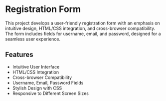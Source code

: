# Registration Form

This project develops a user-friendly registration form with an emphasis on intuitive design, HTML/CSS integration, and cross-browser compatibility. The form includes fields for username, email, and password, designed for a seamless user experience.

## Features

- Intuitive User Interface
- HTML/CSS Integration
- Cross-browser Compatibility
- Username, Email, Password Fields
- Stylish Design with CSS
- Responsive to Different Screen Sizes



